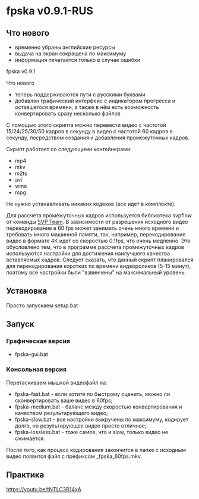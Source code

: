 # fpska v0.9.1-RUS
## Что нового
* временно убраны английские ресурсы
* выдача на экран сокращена по максимуму
* информация печатается только в случае ошибки

fpska v0.9.1

Что нового
* теперь поддерживаются пути с русскими буквами
* добавлен графический интерфейс с индикатором прогресса и оставшегося времени, а также
в нём есть возможность конвертировать сразу несколько файлов

С помощью этого скрипта можно перевести видео с частотой 15/24/25/30/50 кадров в секунду в видео с частотой 60 кадров в секунду, посредством создания и добавления промежуточных кадров.

Скрипт работает со следующими контейнерами:

* mp4
* mkv
* m2ts
* avi
* wma
* mpg

Не нужно устанавливать никаких кодеков (все идет в комплекте).

Для рассчета промежуточных кадров используется библиотека svpflow от команды [SVP Team](https://www.svp-team.com/). В зависимости от разрешения исходного видео перекодирование в 60 fps может занимать очень много времени и требовать много машинной памяти, так, например, перекодирование видео в формате 4K идет со скоростью 0.1fps, что очень медленно. Это обусловлено тем, что в программе рассчета промежуточных кадров используются настройки для достижения наилучшего качества вставляемых кадров. Следует сказать, что данный скрипт планировался для перекодирования коротких по времени видеороликов (5-15 минут), поэтому все настройки были "взвинчены" на максимальный уровень.

## Установка

Просто запускаем setup.bat

## Запуск

### Графическая версия

* fpska-gui.bat

### Консольная версия

Перетаскиваем мышкой видеофайл на:

* fpska-fast.bat - если хотите по быстрому оценить, можно ли сконвертировать ваше видео в 60fps;
* fpska-medium.bat - баланс между скоростью конвертирования и качеством результирующего видео;
* fpska-slow.bat - все настройки выкручены по максимуму, кодирует долго, но результирующее видео просто отличное;
* fpska-lossless.bat - тоже самое, что и slow, только видео не сжимается.

После того, как процесс кодирования закончится в папке с исходным видео появится файл с префиксом _fpska_60fps.mkv.

## Практика

<https://youtu.be/tNTLC3R14xA>
